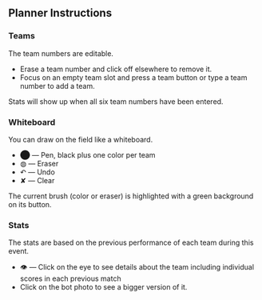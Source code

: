  ## Planner Instructions

 ### Teams

 The team numbers are editable.  

  - Erase a team number and click off elsewhere to remove it.
  - Focus on an empty team slot and press a team button or type a team number to add a team.

Stats will show up when all six team numbers have been entered.

 ### Whiteboard

 You can draw on the field like a whiteboard.

  - ⬤ — Pen, black plus one color per team
  - ◍ — Eraser
  - ↶ — Undo
  - ✘ — Clear

The current brush (color or eraser) is highlighted with a green background on its button.

### Stats

The stats are based on the previous performance of each team during this event.

 - 👁 — Click on the eye to see details about the team including individual scores in each previous match
 - Click on the bot photo to see a bigger version of it.    